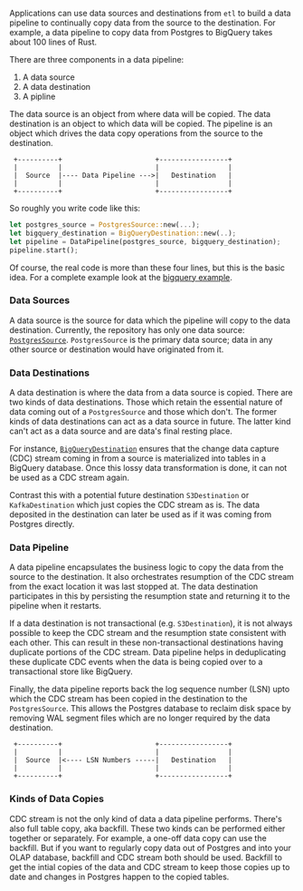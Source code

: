 Applications can use data sources and destinations from `etl` to build a data pipeline to continually copy data from the source to the destination. For example, a data pipeline to copy data from Postgres to BigQuery takes about 100 lines of Rust.

There are three components in a data pipeline:

1. A data source
2. A data destination
3. A pipline

The data source is an object from where data will be copied. The data destination is an object to which data will be copied. The pipeline is an object which drives the data copy operations from the source to the destination.

```
 +----------+                       +-----------------+
 |          |                       |                 |
 |  Source  |---- Data Pipeline --->|   Destination   |
 |          |                       |                 |
 +----------+                       +-----------------+
```

So roughly you write code like this:

```rust
let postgres_source = PostgresSource::new(...);
let bigquery_destination = BigQueryDestination::new(..);
let pipeline = DataPipeline(postgres_source, bigquery_destination);
pipeline.start();
```

Of course, the real code is more than these four lines, but this is the basic idea. For a complete example look at the [bigquery example](https://github.com/supabase/etl/blob/main/etl/examples/bigquery.rs).

### Data Sources

A data source is the source for data which the pipeline will copy to the data destination. Currently, the repository has only one data source: [`PostgresSource`](https://github.com/supabase/etl/blob/main/etl/src/pipeline/sources/postgres.rs). `PostgresSource` is the primary data source; data in any other source or destination would have originated from it.

### Data Destinations

A data destination is where the data from a data source is copied. There are two kinds of data destinations. Those which retain the essential nature of data coming out of a `PostgresSource` and those which don't. The former kinds of data destinations can act as a data source in future. The latter kind can't act as a data source and are data's final resting place.

For instance, [`BigQueryDestination`](https://github.com/supabase/etl/blob/main/etl/src/pipeline/destinations/bigquery.rs) ensures that the change data capture (CDC) stream coming in from a source is materialized into tables in a BigQuery database. Once this lossy data transformation is done, it can not be used as a CDC stream again.

Contrast this with a potential future destination `S3Destination` or `KafkaDestination` which just copies the CDC stream as is. The data deposited in the destination can later be used as if it was coming from Postgres directly.

### Data Pipeline

A data pipeline encapsulates the business logic to copy the data from the source to the destination. It also orchestrates resumption of the CDC stream from the exact location it was last stopped at. The data destination participates in this by persisting the resumption state and returning it to the pipeline when it restarts.

If a data destination is not transactional (e.g. `S3Destination`), it is not always possible to keep the CDC stream and the resumption state consistent with each other. This can result in these non-transactional destinations having duplicate portions of the CDC stream. Data pipeline helps in deduplicating these duplicate CDC events when the data is being copied over to a transactional store like BigQuery.

Finally, the data pipeline reports back the log sequence number (LSN) upto which the CDC stream has been copied in the destination to the `PostgresSource`. This allows the Postgres database to reclaim disk space by removing WAL segment files which are no longer required by the data destination.

```
 +----------+                       +-----------------+
 |          |                       |                 |
 |  Source  |<---- LSN Numbers -----|   Destination   |
 |          |                       |                 |
 +----------+                       +-----------------+
```

### Kinds of Data Copies

CDC stream is not the only kind of data a data pipeline performs. There's also full table copy, aka backfill. These two kinds can be performed either together or separately. For example, a one-off data copy can use the backfill. But if you want to regularly copy data out of Postgres and into your OLAP database, backfill and CDC stream both should be used. Backfill to get the intial copies of the data and CDC stream to keep those copies up to date and changes in Postgres happen to the copied tables.
